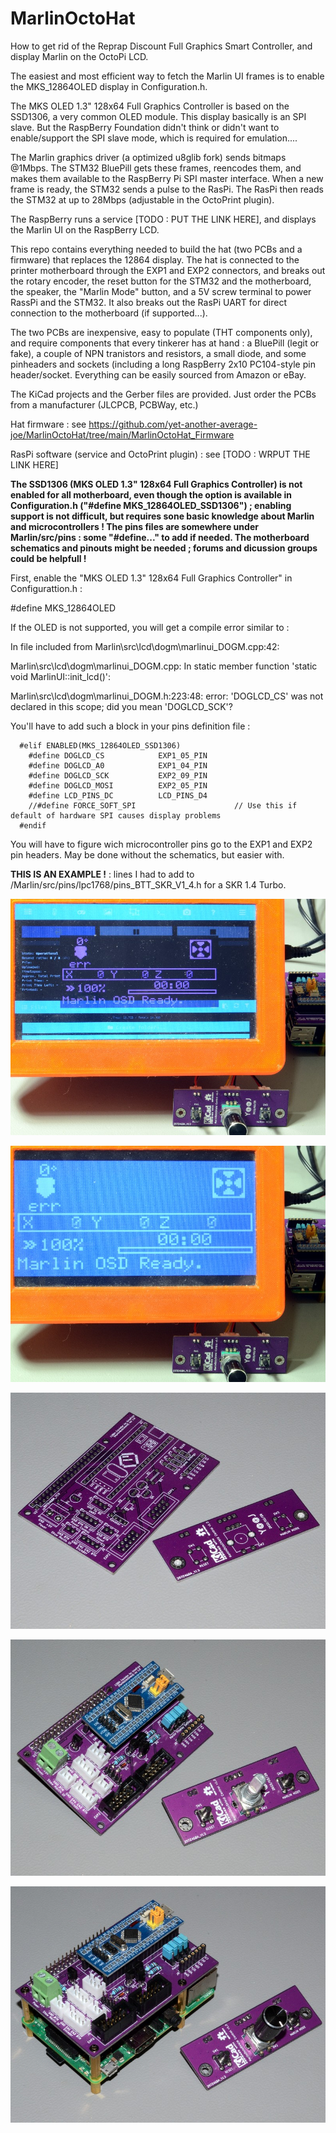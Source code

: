 # MarlinOctoHat
 
How to get rid of the Reprap Discount Full Graphics Smart Controller, and display Marlin on the OctoPi LCD.

The easiest and most efficient way to fetch the Marlin UI frames is to enable the MKS_12864OLED display in Configuration.h.

The MKS OLED 1.3" 128x64 Full Graphics Controller is based on the SSD1306, a very common OLED module. This display basically is an SPI slave. But the RaspBerry Foundation didn't think or didn't want to enable/support the SPI slave mode, which is required for emulation....

The Marlin graphics driver (a optimized u8glib fork) sends bitmaps @1Mbps. The STM32 BluePill gets these frames, reencodes them, and makes them available to the RaspBerry Pi SPI master interface. When a new frame is ready, the STM32 sends a pulse to the RasPi. The RasPi then reads the STM32 at up to 28Mbps (adjustable in the OctoPrint plugin).

The RaspBerry runs a service [TODO : PUT THE LINK HERE], and displays the Marlin UI on the RaspBerry LCD.

This repo contains everything needed to build the hat (two PCBs and a firmware) that replaces the 12864 display. The hat is connected to the printer motherboard through the EXP1 and EXP2 connectors, and breaks out the rotary encoder, the reset button for the STM32 and the motherboard, the speaker, the "Marlin Mode" button, and a 5V screw terminal to power RassPi and the STM32. It also breaks out the RasPi UART for direct connection to the motherboard (if supported...).

The two PCBs are inexpensive, easy to populate (THT components only), and require components that every tinkerer has at hand : a BluePill (legit or fake), a couple of NPN tranistors and resistors, a small diode, and some pinheaders and sockets (including a long RaspBerry 2x10 PC104-style pin header/socket. Everything can be easily sourced from Amazon or eBay.

The KiCad projects and the Gerber files are provided. Just order the PCBs from a manufacturer (JLCPCB, PCBWay, etc.)

Hat firmware : see https://github.com/yet-another-average-joe/MarlinOctoHat/tree/main/MarlinOctoHat_Firmware

RasPi software (service and OctoPrint plugin) : see [TODO : WRPUT THE LINK HERE]

**The SSD1306 (MKS OLED 1.3" 128x64 Full Graphics Controller) is not enabled for all motherboard, even though the option is available in Configuration.h ("#define MKS_12864OLED_SSD1306") ; enabling support is not difficult, but requires sone basic knowledge about Marlin and microcontrollers ! The pins files are somewhere under Marlin/src/pins : some "#define..." to add if needed. The motherboard schematics and pinouts might be needed ; forums and dicussion groups could be helpfull !**

First, enable the "MKS OLED 1.3" 128x64 Full Graphics Controller" in Configurattion.h :

#define MKS_12864OLED

If the OLED is not supported, you will get a compile error similar to :

In file included from Marlin\src\lcd\dogm\marlinui_DOGM.cpp:42:

Marlin\src\lcd\dogm\marlinui_DOGM.cpp: In static member function 'static void MarlinUI::init_lcd()':

Marlin\src\lcd\dogm\marlinui_DOGM.h:223:48: error: 'DOGLCD_CS' was not declared in this scope; did you mean 'DOGLCD_SCK'?

You'll have to add such a block in your pins definition file :

      #elif ENABLED(MKS_12864OLED_SSD1306)
        #define DOGLCD_CS            EXP1_05_PIN
        #define DOGLCD_A0            EXP1_04_PIN
        #define DOGLCD_SCK           EXP2_09_PIN
        #define DOGLCD_MOSI          EXP2_05_PIN
        #define LCD_PINS_DC          LCD_PINS_D4
        //#define FORCE_SOFT_SPI                      // Use this if default of hardware SPI causes display problems
      #endif

You will have to figure wich microcontroller pins go to the EXP1 and EXP2 pin headers. May be done without the schematics, but easier with.

**THIS IS AN EXAMPLE !** : lines I had to add to /Marlin/src/pins/lpc1768/pins_BTT_SKR_V1_4.h for a SKR 1.4 Turbo.


![](https://github.com/yet-another-average-joe/MarlinOctoHat/blob/main/Pictures/DSC_8491.JPG)

![](https://github.com/yet-another-average-joe/MarlinOctoHat/blob/main/Pictures/DSC_8492.JPG)

![](https://github.com/yet-another-average-joe/MarlinOctoHat/blob/main/Pictures/DSC_8485.JPG)

![](https://github.com/yet-another-average-joe/MarlinOctoHat/blob/main/Pictures/DSC_8486.JPG)

![](https://github.com/yet-another-average-joe/MarlinOctoHat/blob/main/Pictures/DSC_8487.JPG)
